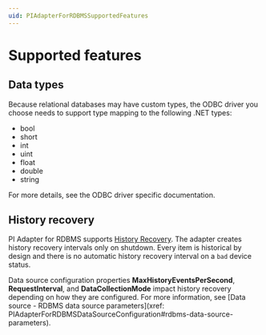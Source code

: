 ```yaml
---
uid: PIAdapterForRDBMSSupportedFeatures
---
```


# Supported features

## Data types

Because relational databases may have custom types, the ODBC driver you choose needs to support type mapping to the following .NET types:

- bool
- short
- int
- uint
- float
- double
- string

For more details, see the ODBC driver specific documentation.

## History recovery

PI Adapter for RDBMS supports [History Recovery](xref:HistoryRecovery). The adapter creates history recovery intervals only on shutdown. Every item is historical by design and there is no automatic history recovery interval on a `bad` device status.

Data source configuration properties **MaxHistoryEventsPerSecond**, **RequestInterval**, and **DataCollectionMode** impact history recovery depending on how they are configured. For more information, see [Data source - RDBMS data source parameters](xref: PIAdapterForRDBMSDataSourceConfiguration#rdbms-data-source-parameters).
